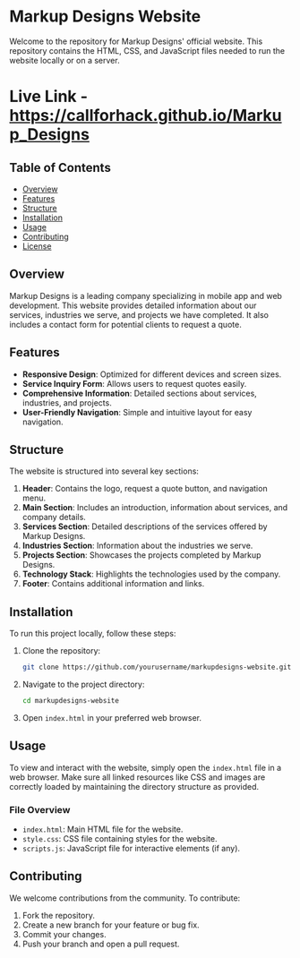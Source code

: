 # Markup Designs Website

Welcome to the repository for Markup Designs' official website. This repository contains the HTML, CSS, and JavaScript files needed to run the website locally or on a server.

# Live Link - https://callforhack.github.io/Markup_Designs

## Table of Contents

- [Overview](#overview)
- [Features](#features)
- [Structure](#structure)
- [Installation](#installation)
- [Usage](#usage)
- [Contributing](#contributing)
- [License](#license)

## Overview

Markup Designs is a leading company specializing in mobile app and web development. This website provides detailed information about our services, industries we serve, and projects we have completed. It also includes a contact form for potential clients to request a quote.

## Features

- **Responsive Design**: Optimized for different devices and screen sizes.
- **Service Inquiry Form**: Allows users to request quotes easily.
- **Comprehensive Information**: Detailed sections about services, industries, and projects.
- **User-Friendly Navigation**: Simple and intuitive layout for easy navigation.

## Structure

The website is structured into several key sections:

1. **Header**: Contains the logo, request a quote button, and navigation menu.
2. **Main Section**: Includes an introduction, information about services, and company details.
3. **Services Section**: Detailed descriptions of the services offered by Markup Designs.
4. **Industries Section**: Information about the industries we serve.
5. **Projects Section**: Showcases the projects completed by Markup Designs.
6. **Technology Stack**: Highlights the technologies used by the company.
7. **Footer**: Contains additional information and links.

## Installation

To run this project locally, follow these steps:

1. Clone the repository:

    ```bash
    git clone https://github.com/yourusername/markupdesigns-website.git
    ```

2. Navigate to the project directory:

    ```bash
    cd markupdesigns-website
    ```

3. Open `index.html` in your preferred web browser.

## Usage

To view and interact with the website, simply open the `index.html` file in a web browser. Make sure all linked resources like CSS and images are correctly loaded by maintaining the directory structure as provided.

### File Overview

- `index.html`: Main HTML file for the website.
- `style.css`: CSS file containing styles for the website.
- `scripts.js`: JavaScript file for interactive elements (if any).

## Contributing

We welcome contributions from the community. To contribute:

1. Fork the repository.
2. Create a new branch for your feature or bug fix.
3. Commit your changes.
4. Push your branch and open a pull request.

